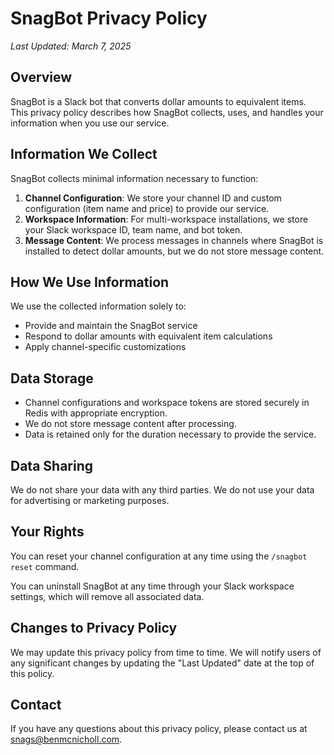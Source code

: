# SnagBot Privacy Policy

*Last Updated: March 7, 2025*

## Overview

SnagBot is a Slack bot that converts dollar amounts to equivalent items. This privacy policy describes how SnagBot collects, uses, and handles your information when you use our service.

## Information We Collect

SnagBot collects minimal information necessary to function:

1. **Channel Configuration**: We store your channel ID and custom configuration (item name and price) to provide our service.
2. **Workspace Information**: For multi-workspace installations, we store your Slack workspace ID, team name, and bot token.
3. **Message Content**: We process messages in channels where SnagBot is installed to detect dollar amounts, but we do not store message content.

## How We Use Information

We use the collected information solely to:
- Provide and maintain the SnagBot service
- Respond to dollar amounts with equivalent item calculations
- Apply channel-specific customizations

## Data Storage

- Channel configurations and workspace tokens are stored securely in Redis with appropriate encryption.
- We do not store message content after processing.
- Data is retained only for the duration necessary to provide the service.

## Data Sharing

We do not share your data with any third parties. We do not use your data for advertising or marketing purposes.

## Your Rights

You can reset your channel configuration at any time using the `/snagbot reset` command.

You can uninstall SnagBot at any time through your Slack workspace settings, which will remove all associated data.

## Changes to Privacy Policy

We may update this privacy policy from time to time. We will notify users of any significant changes by updating the "Last Updated" date at the top of this policy.

## Contact

If you have any questions about this privacy policy, please contact us at snags@benmcnicholl.com.
